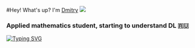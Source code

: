 #Hey! What's up? I'm [Dmitry](https://vk.com/vozdemon99) ![](https://github.com/blackcater/blackcater/raw/main/images/Hi.gif) 
### Applied mathematics student, starting to understand DL 🇷🇺
[![Typing SVG](https://readme-typing-svg.herokuapp.com?color=%2336BCF7&lines=Computer+science+student)](https://git.io/typing-svg)
<!--
**LvovDmitro/LvovDmitro** is a ✨ _special_ ✨ repository because its `README.md` (this file) appears on your GitHub profile.

Here are some ideas to get you started:

- 🔭 I’m currently working on ...
- 🌱 I’m currently learning ...
- 👯 I’m looking to collaborate on ...
- 🤔 I’m looking for help with ...
- 💬 Ask me about ...
- 📫 How to reach me: ...
- 😄 Pronouns: ...
- ⚡ Fun fact: ...
-->
